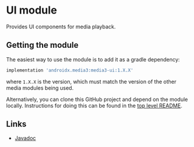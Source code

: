 # UI module

Provides UI components for media playback.

## Getting the module

The easiest way to use the module is to add it as a gradle dependency:

```gradle
implementation 'androidx.media3:media3-ui:1.X.X'
```

where `1.X.X` is the version, which must match the version of the other media
modules being used.

Alternatively, you can clone this GitHub project and depend on the module
locally. Instructions for doing this can be found in the [top level README][].

[top level README]: ../../README.md

## Links

<!-- TODO(b/204738828): Add link to UI media3 guide entry when it's published on developer.android.com -->

*   [Javadoc][]

[Javadoc]: https://developer.android.com/reference/androidx/media3/ui/package-summary
